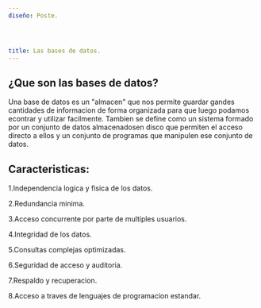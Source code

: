 ```yaml
---
diseño: Poste.




title: Las bases de datos.
---
```



## ¿Que son las bases de datos?

Una base de datos es un "almacen" que nos permite guardar gandes cantidades de informacion de forma organizada para que luego podamos econtrar y utilizar facilmente. Tambien se define como un sistema formado por un conjunto de datos almacenadosen disco que permiten el acceso directo a ellos y un conjunto de programas que manipulen ese conjunto de datos.

## Caracteristicas:

1.Independencia logica y fisica de los datos.

2.Redundancia minima.

3.Acceso concurrente por parte de multiples usuarios.

4.Integridad de los datos.

5.Consultas complejas optimizadas.

6.Seguridad de acceso y auditoria.

7.Respaldo y recuperacion.

8.Acceso a traves de lenguajes de programacion estandar.
